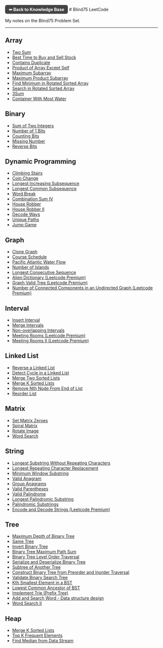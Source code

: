 <a href="../../Knowledge%20Base.md" style="text-decoration:none;">
    <div style="display:inline-block; padding:6px 12px; background:#444; color:#fff; border-radius:6px; font-weight:bold;">
        ⬅ Back to Knowledge Base
    </div>
</a>
# Blind75 LeetCode

My notes on the Blind75 Problem Set.

---

## Array
- [Two Sum](Problems/Two%20Sum.md)
- [Best Time to Buy and Sell Stock](Problems/Best%20Time%20to%20Buy%20and%20Sell%20Stock.md)
- [Contains Duplicate](Problems/Contains%20Duplicate.md)
- [Product of Array Except Self](Problems/Product%20of%20Array%20Except%20Self.md)
- [Maximum Subarray](Problems/Maximum%20Subarray.md)
- [Maximum Product Subarray](Problems/Maximum%20Product%20Subarray.md)
- [Find Minimum in Rotated Sorted Array](Problems/Find%20Minimum%20in%20Rotated%20Sorted%20Array.md)
- [Search in Rotated Sorted Array](Problems/Search%20in%20Rotated%20Sorted%20Array.md)
- [3Sum](Problems/3Sum.md)
- [Container With Most Water](Problems/Container%20With%20Most%20Water.md)

## Binary
- [Sum of Two Integers](Problems/Sum%20of%20Two%20Integers.md)
- [Number of 1 Bits](Problems/Number%20of%201%20Bits.md)
- [Counting Bits](Problems/Counting%20Bits.md)
- [Missing Number](Problems/Missing%20Number.md)
- [Reverse Bits](Problems/Reverse%20Bits.md)

## Dynamic Programming
- [Climbing Stairs](Problems/Climbing%20Stairs.md)
- [Coin Change](Problems/Coin%20Change.md)
- [Longest Increasing Subsequence](Problems/Longest%20Increasing%20Subsequence.md)
- [Longest Common Subsequence](Problems/Longest%20Common%20Subsequence.md)
- [Word Break](Problems/Word%20Break.md)
- [Combination Sum IV](Problems/Combination%20Sum%20IV.md)
- [House Robber](Problems/House%20Robber.md)
- [House Robber II](Problems/House%20Robber%20II.md)
- [Decode Ways](Problems/Decode%20Ways.md)
- [Unique Paths](Problems/Unique%20Paths.md)
- [Jump Game](Problems/Jump%20Game.md)

## Graph
- [Clone Graph](Problems/Clone%20Graph.md)
- [Course Schedule](Problems/Course%20Schedule.md)
- [Pacific Atlantic Water Flow](Problems/Pacific%20Atlantic%20Water%20Flow.md)
- [Number of Islands](Problems/Number%20of%20Islands.md)
- [Longest Consecutive Sequence](Problems/Longest%20Consecutive%20Sequence.md)
- [Alien Dictionary (Leetcode Premium)](Problems/Alien%20Dictionary%20(Leetcode%20Premium).md)
- [Graph Valid Tree (Leetcode Premium)](Problems/Graph%20Valid%20Tree%20(Leetcode%20Premium).md)
- [Number of Connected Components in an Undirected Graph (Leetcode Premium)](Problems/Number%20of%20Connected%20Components%20in%20an%20Undirected%20Graph%20(Leetcode%20Premium).md)

## Interval
- [Insert Interval](Problems/Insert%20Interval.md)
- [Merge Intervals](Problems/Merge%20Intervals.md)
- [Non-overlapping Intervals](Problems/Non-overlapping%20Intervals.md)
- [Meeting Rooms (Leetcode Premium)](Problems/Meeting%20Rooms%20(Leetcode%20Premium).md)
- [Meeting Rooms II (Leetcode Premium)](Problems/Meeting%20Rooms%20II%20(Leetcode%20Premium).md)

## Linked List
- [Reverse a Linked List](Problems/Reverse%20a%20Linked%20List.md)
- [Detect Cycle in a Linked List](Problems/Detect%20Cycle%20in%20a%20Linked%20List.md)
- [Merge Two Sorted Lists](Problems/Merge%20Two%20Sorted%20Lists.md)
- [Merge K Sorted Lists](Problems/Merge%20K%20Sorted%20Lists.md)
- [Remove Nth Node From End of List](Problems/Remove%20Nth%20Node%20From%20End%20of%20List.md)
- [Reorder List](Problems/Reorder%20List.md)

## Matrix
- [Set Matrix Zeroes](Problems/Set%20Matrix%20Zeroes.md)
- [Spiral Matrix](Problems/Spiral%20Matrix.md)
- [Rotate Image](Problems/Rotate%20Image.md)
- [Word Search](Problems/Word%20Search.md)

## String
- [Longest Substring Without Repeating Characters](Problems/Longest%20Substring%20Without%20Repeating%20Characters.md)
- [Longest Repeating Character Replacement](Problems/Longest%20Repeating%20Character%20Replacement.md)
- [Minimum Window Substring](Problems/Minimum%20Window%20Substring.md)
- [Valid Anagram](Problems/Valid%20Anagram.md)
- [Group Anagrams](Problems/Group%20Anagrams.md)
- [Valid Parentheses](Problems/Valid%20Parentheses.md)
- [Valid Palindrome](Problems/Valid%20Palindrome.md)
- [Longest Palindromic Substring](Problems/Longest%20Palindromic%20Substring.md)
- [Palindromic Substrings](Problems/Palindromic%20Substrings.md)
- [Encode and Decode Strings (Leetcode Premium)](Problems/Encode%20and%20Decode%20Strings%20(Leetcode%20Premium).md)

## Tree
- [Maximum Depth of Binary Tree](Problems/Maximum%20Depth%20of%20Binary%20Tree.md)
- [Same Tree](Problems/Same%20Tree.md)
- [Invert Binary Tree](Problems/Invert%20Binary%20Tree.md)
- [Binary Tree Maximum Path Sum](Problems/Binary%20Tree%20Maximum%20Path%20Sum.md)
- [Binary Tree Level Order Traversal](Problems/Binary%20Tree%20Level%20Order%20Traversal.md)
- [Serialize and Deserialize Binary Tree](Problems/Serialize%20and%20Deserialize%20Binary%20Tree.md)
- [Subtree of Another Tree](Problems/Subtree%20of%20Another%20Tree.md)
- [Construct Binary Tree from Preorder and Inorder Traversal](Problems/Construct%20Binary%20Tree%20from%20Preorder%20and%20Inorder%20Traversal.md)
- [Validate Binary Search Tree](Problems/Validate%20Binary%20Search%20Tree.md)
- [Kth Smallest Element in a BST](Problems/Kth%20Smallest%20Element%20in%20a%20BST.md)
- [Lowest Common Ancestor of BST](Problems/Lowest%20Common%20Ancestor%20of%20BST.md)
- [Implement Trie (Prefix Tree)](Problems/Implement%20Trie%20(Prefix%20Tree).md)
- [Add and Search Word - Data structure design](Problems/Add%20and%20Search%20Word%20-%20Data%20structure%20design.md)
- [Word Search II](Problems/Word%20Search%20II.md)

## Heap
- [Merge K Sorted Lists](Problems/Merge%20K%20Sorted%20Lists.md)
- [Top K Frequent Elements](Problems/Top%20K%20Frequent%20Elements.md)
- [Find Median from Data Stream](Problems/Find%20Median%20from%20Data%20Stream.md)

